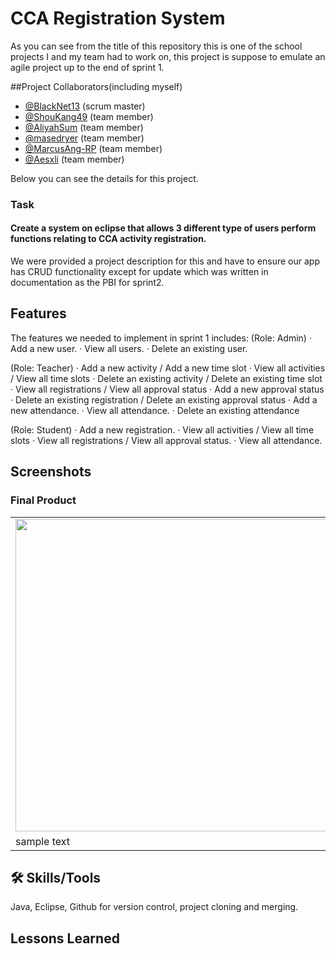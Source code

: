 # CCA Registration System
As you can see from the title of this repository this is one of the school projects I and my team had to work on, this project is suppose to emulate an agile project up to the end of sprint 1.

##Project Collaborators(including myself)
- [@BlackNet13](https://github.com/BlackNet13) (scrum master)
- [@ShouKang49](https://github.com/ShouKang49) (team member)
- [@AliyahSum](https://github.com/AliyahSum) (team member)
- [@masedryer](https://github.com/masedryer) (team member)
- [@MarcusAng-RP](https://github.com/MarcusAng-RP) (team member)
- [@Aesxli](https://github.com/Aesxli) (team member)

Below you can see the details for this project.

### Task
#### Create a system on eclipse that allows 3 different type of users perform functions relating to CCA activity registration.
We were provided a project description for this and have to ensure our app has CRUD functionality except for update which was written in documentation as the PBI for sprint2.

## Features
The features we needed to implement in sprint 1 includes:
(Role: Admin)
· Add a new user.
· View all users.
· Delete an existing user.

(Role: Teacher)
· Add a new activity / Add a new time slot
· View all activities / View all time slots
· Delete an existing activity / Delete an existing time slot
· View all registrations / View all approval status
· Add a new approval status
· Delete an existing registration / Delete an existing approval status
· Add a new attendance.
· View all attendance.
· Delete an existing attendance

(Role: Student)
· Add a new registration.
· View all activities / View all time slots
· View all registrations / View all approval status. 
· View all attendance.


## Screenshots

### Final Product
<table>
  <tr>
    <td>
    <!--<img src="https://your-image-url.type" width="100" height="100">-->
  <img src="https://github.com/BlackNet13/moreMoviesLesson12/assets/123053395/093e3deb-7b80-4790-94a4-23d7dff55d3c" height ="500">
</td>
    </tr>
  <tr>
    <td>sample text</td>   
  </tr>
</table>


## 🛠 Skills/Tools
Java, Eclipse, Github for version control, project cloning and merging.

## Lessons Learned
